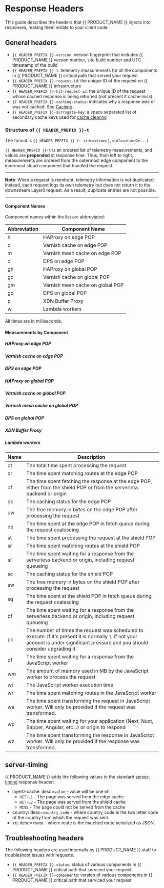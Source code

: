 # Response Headers

This guide describes the headers that {{ PRODUCT_NAME }} injects into responses, making them visible to your client code.

## General headers

- `{{ HEADER_PREFIX }}-version`: version fingerprint that includes {{ PRODUCT_NAME }} version number, site build number and UTC timestamp of the build
- `{{ HEADER_PREFIX }}-t`: telemetry measurements for all the components in {{ PRODUCT_NAME }} critical path that served your request
- `{{ HEADER_PREFIX }}-request-id`: the unique ID of the request on {{ PRODUCT_NAME }} infrastructure
- `{{ HEADER_PREFIX }}-hit-request-id`: the unique ID of the request whose cached response is being returned (not present if cache miss)
- `{{ HEADER_PREFIX }}-caching-status`: indicates why a response was or was not cached. See [Caching](/guides/caching#section_why_is_my_response_not_being_cached_).
- `{{ HEADER_PREFIX }}-surrogate-key`: a space separated list of secondary cache keys used for [cache clearing](/guides/purging#surrogate_keys)

### Structure of `{{ HEADER_PREFIX }}-t`

The format is `{{ HEADER_PREFIX }}-t: <id>=<time>[,<id2>=<time2>...]`

`{{ HEADER_PREFIX }}-t` is an ordered list of telemetry measurements, and values are **prepended** at response time. Thus, from left to right, measurements are ordered from the outermost edge component to the innermost cloud component that handled the request.

***
**Note**: When a request is reentrant, telemetry information is not duplicated; instead, each request logs its own telemetry but does not return it to the downstream Layer0 request. As a result, duplicate entries are not possible.
***


#### Component Names

Component names within the list are abbreviated: 

| Abbreviation | Component Name |
| ------------ | -------------- |
| h  | HAProxy on edge POP              |
| c  | Varnish cache on edge POP        |
| m  | Varnish mesh cache on edge POP   |
| d  | DPS on edge POP                  |
| gh | HAProxy on global POP            |
| gc | Varnish cache on global POP      |
| gm | Varnish mesh cache on global POP |
| gd | DPS on global POP                |
| p  | XDN Buffer Proxy                 |
| w  | Lambda workers                   |


All times are in milliseconds.

#### Measurements by Component

##### HAProxy on edge POP

##### Varnish cache on edge POP

##### DPS on edge POP

##### HAProxy on global POP

##### Varnish cache on global POP

##### Varnish mesh cache on global POP

##### DPS on global POP

##### XDN Buffer Proxy

##### Lambda workers


| Name | Description                                                                                                                                                                           |
| ---- | ------------------------------------------------------------------------------------------------------------------------------------------------------------------------------------- |
| ot   | The total time spent processing the request                                                                                                                                           |
| or   | The time spent matching routes at the edge POP                                                                                                                                        |
| of   | The time spent fetching the response at the edge POP, either from the shield POP or from the serverless backend or origin                                                             |
| oc   | The caching status for the edge POP                                                                                                                                                   |
| ow   | The free memory in bytes on the edge POP after processing the request                                                                                                                 |
| oq   | The time spent at the edge POP in fetch queue during the request coalescing                                                                                                           |
| st   | The time spent processing the request at the shield POP                                                                                                                               |
| sr   | The time spent matching routes at the shield POP                                                                                                                                      |
| sf   | The time spent waiting for a response from the serverless backend or origin, including request queueing                                                                               |
| sc   | The caching status for the shield POP                                                                                                                                                 |
| sw   | The free memory in bytes on the shield POP after processing the request                                                                                                               |
| sq   | The time spent at the shield POP in fetch queue during the request coalescing                                                                                                         |
| bf   | The time spent waiting for a response from the serverless backend or origin, including request queueing                                                                               |
| pc   | The number of times the request was scheduled to execute. If it's present it is normally `1`, if not your account is under significant pressure and you should consider upgrading it. |
| pf   | The time spent waiting for a response from the JavaScript worker                                                                                                                      |
| wm   | The amount of memory used in MB by the JavaScript worker to process the request                                                                                                       |
| wt   | The JavaScript worker execution time                                                                                                                                                  |
| wr   | The time spent matching routes in the JavaScript worker                                                                                                                               |
| wa   | The time spent transforming the request in JavaScript worker. Will only be provided if the request was transformed.                                                                   |
| wp   | The time spent waiting for your application (Next, Nuxt, Sapper, Angular, etc...) or origin to respond                                                                                |
| wz   | The time spent transforming the response in JavaScript worker. Will only be provided if the response was transformed.                                                                 |

## server-timing

{{ PRODUCT_NAME }} adds the following values to the standard [server-timing](https://www.w3.org/TR/server-timing/) response header:

- layer0-cache: desc=`value` - value will be one of:
  - `HIT-L1` - The page was served from the edge cache
  - `HIT-L2` - The page was served from the shield cache
  - `MISS` - The page could not be served from the cache
- country: desc=`country_code` - where country_code is the two letter code of the country from which the request was sent.
- xrj: desc=`route` - where route is the matched route serialized as JSON.

## Troubleshooting headers

The following headers are used internally by {{ PRODUCT_NAME }} staff to troubleshoot issues with requests.

- `{{ HEADER_PREFIX }}-status`: status of various components in {{ PRODUCT_NAME }} critical path that serviced your request
- `{{ HEADER_PREFIX }}-components`: version of various components in {{ PRODUCT_NAME }} critical path that serviced your request
